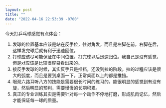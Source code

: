 ```yaml
---
layout: post
title: ""
date: "2022-04-16 22:53:39 -0700"
---
```


今天打乒乓球感觉有点体会：
1. 发球的位置基本应该是站在反手位，往对角发，而且是左脚在前，右脚在后，这样发完球后就有利于迅速回位。
2. 打球应该尽可能保证在中间位置，打完球以后迅速归位。我自己是没有感觉，但是xf应该是比较很容易看出来的。
3. 接反手发球的时候，其实反手只是推挡，还没到拉的阶段。拉的过程应该是很大的弧度，而且是要到桌面一下。正常桌面以上的都是推挡。
4. 眼观六路耳听八方的技能是需要很长时间的练习的。能很明显的感觉到有没有旋，然后明显的预判，需要慢慢的长期积累。
5. 真正的专业训练其实是需要针对每一个动作不停地打磨，形成肌肉记忆，然后才能保证每一球的质量。
